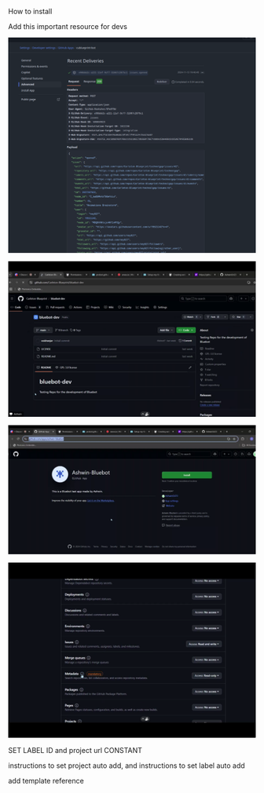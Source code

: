 How to install


Add this important resource for devs

![alt text](image.png)

![alt text](image-3.png)

![alt text](image-2.png)

![k](image-1.png)


SET LABEL ID and project url CONSTANT

instructions to set project auto add, and instructions to set label auto add

add template reference
